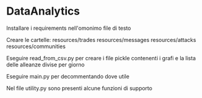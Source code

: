 # DataAnalytics

Installare i requirements nell'omonimo file di testo

Creare le cartelle:
resources/trades
resources/messages
resources/attacks
resources/communities

Eseguire read_from_csv.py per creare i file pickle contenenti i grafi e la lista delle alleanze divise per giorno

Eseguire main.py per decommentando dove utile

Nel file utility.py sono presenti alcune funzioni di supporto
